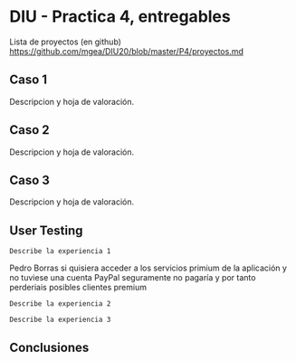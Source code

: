 # DIU - Practica 4, entregables

Lista de proyectos (en github) https://github.com/mgea/DIU20/blob/master/P4/proyectos.md


## Caso 1

Descripcion y hoja de valoración.    


## Caso 2

Descripcion y hoja de valoración.  


## Caso 3

Descripcion y hoja de valoración.   

## User Testing

	Describe la experiencia 1    
Pedro Borras si quisiera acceder a los servicios primium de la aplicación y no tuviese una cuenta PayPal seguramente no pagaría y por tanto perderiais posibles clientes premium

	Describe la experiencia 2

	Describe la experiencia 3


## Conclusiones
